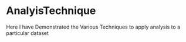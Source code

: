 # AnalyisTechnique
Here I have Demonstrated the Various Techniques to apply analysis to a particular dataset 
